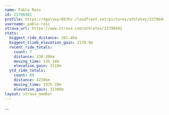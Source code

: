 ```yaml
---
name: Pablo Ross
id: 23796941
profile: https://dgalywyr863hv.cloudfront.net/pictures/athletes/23796941/14615399/1/large.jpg
username: pablo-ross
strava_url: https://www.strava.com/athletes/23796941
stats:
  biggest_ride_distance: 201.4km
  biggest_climb_elevation_gain: 1170.9m
  recent_ride_totals:
    count: 7
    distance: 330.39km
    moving_time: 13h 34m
    elevation_gain: 2118m
  ytd_ride_totals:
    count: 89
    distance: 4230km
    moving_time: 197h 39m
    elevation_gain: 32300m
layout: strava_member
--- 
```

...
